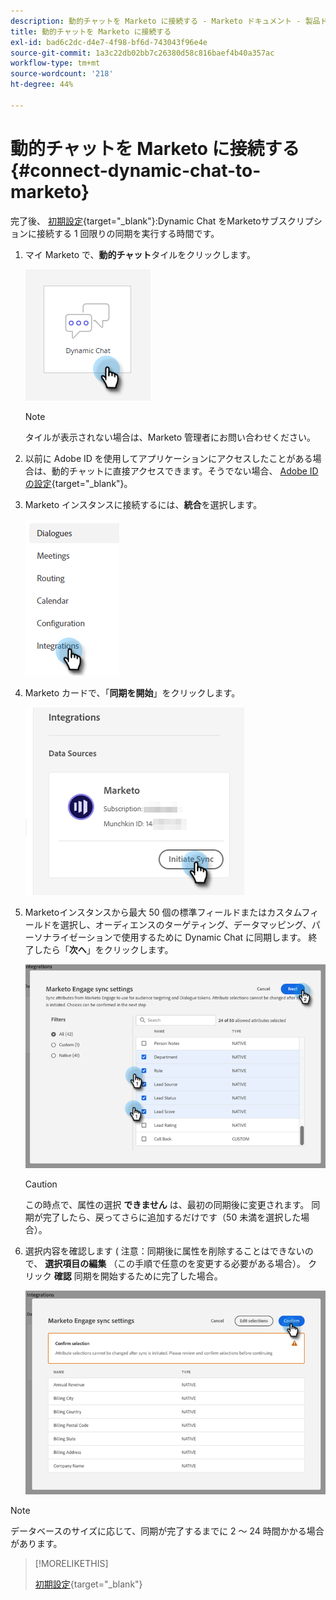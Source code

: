 ```yaml
---
description: 動的チャットを Marketo に接続する - Marketo ドキュメント - 製品ドキュメント
title: 動的チャットを Marketo に接続する
exl-id: bad6c2dc-d4e7-4f98-bf6d-743043f96e4e
source-git-commit: 1a3c22db02bb7c26380d58c816baef4b40a357ac
workflow-type: tm+mt
source-wordcount: '218'
ht-degree: 44%

---
```


# 動的チャットを Marketo に接続する {#connect-dynamic-chat-to-marketo}

完了後、 [初期設定](/help/marketo/product-docs/demand-generation/dynamic-chat/initial-setup.md){target=&quot;_blank&quot;}:Dynamic Chat をMarketoサブスクリプションに接続する 1 回限りの同期を実行する時間です。

1. マイ Marketo で、**動的チャット**&#x200B;タイルをクリックします。

   ![](assets/connect-dynamic-chat-to-marketo-1.png)

   >[!NOTE]
   >
   >タイルが表示されない場合は、Marketo 管理者にお問い合わせください。

1. 以前に Adobe ID を使用してアプリケーションにアクセスしたことがある場合は、動的チャットに直接アクセスできます。そうでない場合、 [Adobe IDの設定](https://helpx.adobe.com/jp/manage-account/using/create-update-adobe-id.html){target=&quot;_blank&quot;}。

1. Marketo インスタンスに接続するには、**統合**&#x200B;を選択します。

   ![](assets/connect-dynamic-chat-to-marketo-2.png)

1. Marketo カードで、「**同期を開始**」をクリックします。

   ![](assets/connect-dynamic-chat-to-marketo-3.png)

1. Marketoインスタンスから最大 50 個の標準フィールドまたはカスタムフィールドを選択し、オーディエンスのターゲティング、データマッピング、パーソナライゼーションで使用するために Dynamic Chat に同期します。 終了したら「**次へ**」をクリックします。

   ![](assets/connect-dynamic-chat-to-marketo-4.png)

   >[!CAUTION]
   >
   >この時点で、属性の選択 **できません** は、最初の同期後に変更されます。 同期が完了したら、戻ってさらに追加するだけです（50 未満を選択した場合）。

1. 選択内容を確認します ( 注意：同期後に属性を削除することはできないので、 **選択項目の編集** （この手順で任意のを変更する必要がある場合）。 クリック **確認** 同期を開始するために完了した場合。

   ![](assets/connect-dynamic-chat-to-marketo-5.png)

>[!NOTE]
>
>データベースのサイズに応じて、同期が完了するまでに 2 ～ 24 時間かかる場合があります。

>[!MORELIKETHIS]
>
>[初期設定](/help/marketo/product-docs/demand-generation/dynamic-chat/initial-setup.md){target=&quot;_blank&quot;}

